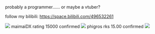 probably a programmer......
or maybe a vtuber?

follow my bilibili: https://space.bilibili.com/496532261

![](https://pic1.imgdb.cn/item/67f9e55288c538a9b5cb9aeb.jpg)
maimaiDX rating 15000 confirmed
![](https://pic1.imgdb.cn/item/67f9e4c488c538a9b5cb9aae.jpg)
phigros rks 15.00 confirmed
![](https://pic1.imgdb.cn/item/67f9e6a688c538a9b5cb9bb9.jpg)
